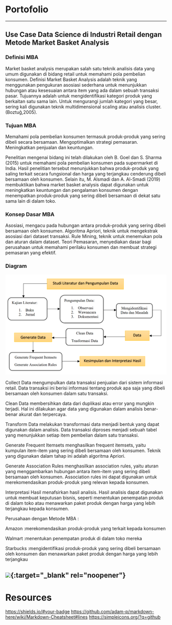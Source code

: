 # Portofolio
---
## Use Case Data Science di Industri Retail dengan Metode Market Basket Analysis
### Definisi MBA
Market basket analysis merupakan salah satu teknik analisis data yang umum digunakan di bidang retail untuk memahami pola pembelian konsumen. Definisi Market Basket Analysis adalah teknik yang menggunakan pengukuran asosiasi sederhana untuk menunjukkan hubungan atau kesesuaian antara item yang ada dalam sebuah transaksi pasar. Tujuannya adalah untuk mengidentifikasi kategori produk yang berkaitan satu sama lain. Untuk mengurangi jumlah kategori yang besar, sering kali digunakan teknik multidimensional scaling atau analisis cluster. (Boztuğ,2005). 
### Tujuan MBA
Memahami pola pembelian konsumen termasuk produk-produk yang sering dibeli secara bersamaan. Mengoptimalkan strategi pemasaran.
Meningkatkan penjualan dan keuntungan.

Penelitian mengenai bidang ini telah dilakukan oleh B. Goel dan S. Sharma (2015) untuk memahami pola pembelian konsumen pada supermarket di India. Hasil penelitian tersebut menunjukkan bahwa produk-produk yang saling terkait secara fungsional dan harga yang terjangkau cenderung dibeli bersamaan oleh konsumen. Selain itu, M. Alsmadi dan A. Al-Smadi (2019) membuktikan bahwa market basket analysis dapat digunakan untuk meningkatkan keuntungan dan pengalaman konsumen dengan menempatkan produk-produk yang sering dibeli bersamaan di dekat satu sama lain di dalam toko. 
### Konsep Dasar MBA
Asosiasi, mengacu pada hubungan antara produk-produk yang sering dibeli bersamaan oleh konsumen. 
Algoritma Apriori, teknik untuk mengekstrak asosiasi dari dataset transaksi. 
Rule Mining, teknik untuk menemukan pola dan aturan dalam dataset. 
Teori Pemasaran, menyediakan dasar bagi perusahaan untuk memahami perilaku konsumen dan membuat strategi pemasaran yang efektif.
### Diagram 

![Wallpaper](./assets/img/Graph.png "Diagram")

Collect Data
mengumpulkan data transaksi penjualan dari sistem informasi retail. Data transaksi ini berisi informasi tentang produk apa saja yang dibeli bersamaan oleh konsumen dalam satu transaksi.

Clean Data
membersihkan data dari duplikasi atau error yang mungkin terjadi. Hal ini dilakukan agar data yang digunakan dalam analisis benar-benar akurat dan terpercaya.

Transform Data
melakukan transformasi data menjadi bentuk yang dapat digunakan dalam analisis. Data transaksi diproses menjadi sebuah tabel yang menunjukkan setiap item pembelian dalam satu transaksi.

Generate Frequent Itemsets
menghasilkan frequent itemsets, yaitu kumpulan item-item yang sering dibeli bersamaan oleh konsumen. Teknik yang digunakan dalam tahap ini adalah algoritma Apriori.

Generate Association Rules
menghasilkan association rules, yaitu aturan yang menggambarkan hubungan antara item-item yang sering dibeli bersamaan oleh konsumen. Association rules ini dapat digunakan untuk merekomendasikan produk-produk yang relevan kepada konsumen.

Interpretasi Hasil
menafsirkan hasil analisis. Hasil analisis dapat digunakan untuk membuat keputusan bisnis, seperti menentukan penempatan produk di dalam toko atau menawarkan paket produk dengan harga yang lebih terjangkau kepada konsumen.

Perusahaan dengan Metode MBA : 

Amazon    :merekomendasikan produk-produk yang terkait kepada konsumen

Walmart   :menentukan penempatan produk di dalam toko mereka

Starbucks :mengidentifikasi produk-produk yang sering dibeli bersamaan oleh konsumen dan menawarkan paket produk dengan harga yang lebih terjangkau

[![](https://img.shields.io/badge/prefix-suffix-warna?logo=Github&style=flat-square)](./assigments/pdf/Topik%201%202%20-%20Nabilla%20Nurjanah.pdf){:target="_blank" rel="noopener"}
---
# Resources
https://shields.io/#your-badge
https://github.com/adam-p/markdown-here/wiki/Markdown-Cheatsheet#lines
https://simpleicons.org/?q=github